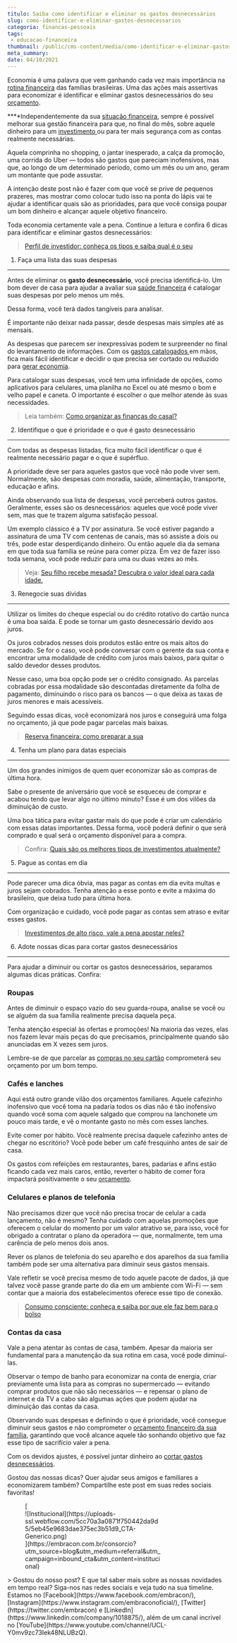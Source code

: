 ```yaml
---
titulo: Saiba como identificar e eliminar os gastos desnecessários
slug: como-identificar-e-eliminar-gastos-desnecessarios
categoria: financas-pessoais
tags:
 - educacao-financeira
thumbnail: /public/cms-content/media/como-identificar-e-eliminar-gastos-desnecessarios.jpg
meta_summary: 
date: 04/10/2021
---
```

Economia é uma palavra que vem ganhando cada vez mais importância na[ rotina financeira](https://www.embracon.com.br/blog/planejamento-financeiro-um-guia-para-as-financas-nao-sairem-de-controle) das famílias brasileiras. Uma das ações mais assertivas para economizar é identificar e eliminar gastos desnecessários do seu [orçamento](https://www.embracon.com.br/blog/como-organizar-as-financas-do-casal).

**‍**Independentemente da sua [situação financeira](https://www.embracon.com.br/blog/financas-da-familia-como-ensinar-os-filhos-a-economizar-dinheiro), sempre é possível melhorar sua gestão financeira para que, no final do mês, sobre aquele dinheiro para um [investimento ](https://www.embracon.com.br/blog/8-motivos-que-comprovam-que-consorcio-e-investimento)ou para ter mais segurança com as contas realmente necessárias.

Aquela comprinha no shopping, o jantar inesperado, a calça da promoção, uma corrida do Uber — todos são gastos que pareciam inofensivos, mas que, ao longo de um determinado período, como um mês ou um ano, geram um montante que pode assustar.

A intenção deste post não é fazer com que você se prive de pequenos prazeres, mas mostrar como colocar tudo isso na ponta do lápis vai te ajudar a identificar quais são as prioridades, para que você consiga poupar um bom dinheiro e alcançar aquele objetivo financeiro.

Toda economia certamente vale a pena. Continue a leitura e confira 6 dicas para identificar e eliminar gastos desnecessários:

> [Perfil de investidor: conheça os tipos e saiba qual é o seu](https://www.embracon.com.br/blog/perfil-de-investidor-conheca-os-tipos-e-saiba-qual-e-o-seu)

1. Faça uma lista das suas despesas
-----------------------------------

Antes de eliminar os **gasto desnecessário**, você precisa identificá-lo. Um bom dever de casa para ajudar a avaliar sua [saúde financeira](https://www.embracon.com.br/blog/7-dicas-para-comecar-a-sua-organizacao-financeira) é catalogar suas despesas por pelo menos um mês.

Dessa forma, você terá dados tangíveis para analisar.

É importante não deixar nada passar, desde despesas mais simples até as mensais.

As despesas que parecem ser inexpressivas podem te surpreender no final do levantamento de informações. Com os [gastos catalogados ](https://www.embracon.com.br/blog/4-aplicativos-de-financas-para-te-ajudar-a-economizar-mais-dinheiro)em mãos, fica mais fácil identificar e decidir o que precisa ser cortado ou reduzido para [gerar economia](https://www.embracon.com.br/blog/economia-colaborativa-saiba-tudo-sobre-o-assunto).

Para catalogar suas despesas, você tem uma infinidade de opções, como aplicativos para celulares, uma planilha no Excel ou até mesmo o bom e velho papel e caneta. O importante é escolher o que melhor atende às suas necessidades.

> Leia também: [Como organizar as finanças do casal?](https://www.embracon.com.br/blog/como-organizar-as-financas-do-casal)

2. Identifique o que é prioridade e o que é gasto desnecessário
---------------------------------------------------------------

Com todas as despesas listadas, fica muito fácil identificar o que é realmente necessário pagar e o que é supérfluo.

A prioridade deve ser para aqueles gastos que você não pode viver sem. Normalmente, são despesas com moradia, saúde, alimentação, transporte, educação e afins.

Ainda observando sua lista de despesas, você perceberá outros gastos. Geralmente, esses são os desnecessários: aqueles que você pode viver sem, mas que te trazem alguma satisfação pessoal.

Um exemplo clássico é a TV por assinatura. Se você estiver pagando a assinatura de uma TV com centenas de canais, mas só assiste a dois ou três, pode estar desperdiçando dinheiro. Ou então aquele dia da semana em que toda sua família se reúne para comer pizza. Em vez de fazer isso toda semana, você pode reduzir para uma ou duas vezes ao mês.

> Veja: [Seu filho recebe mesada? Descubra o valor ideal para cada idade.](https://www.embracon.com.br/blog/seu-filho-recebe-mesada-descubra-o-valor-ideal-para-cada-idade)

3. Renegocie suas dívidas
-------------------------

Utilizar os limites do cheque especial ou do crédito rotativo do cartão nunca é uma boa saída. E pode se tornar um gasto desnecessário devido aos juros.

Os juros cobrados nesses dois produtos estão entre os mais altos do mercado. Se for o caso, você pode conversar com o gerente da sua conta e encontrar uma modalidade de crédito com juros mais baixos, para quitar o saldo devedor desses produtos.

Nesse caso, uma boa opção pode ser o crédito consignado. As parcelas cobradas por essa modalidade são descontadas diretamente da folha de pagamento, diminuindo o risco para os bancos — o que deixa as taxas de juros menores e mais acessíveis.

Seguindo essas dicas, você economizará nos juros e conseguirá uma folga no orçamento, já que pode pagar parcelas mais baixas.

> [Reserva financeira: como preparar a sua](https://www.embracon.com.br/blog/reserva-financeira-como-preparar-a-sua)

4. Tenha um plano para datas especiais
--------------------------------------

Um dos grandes inimigos de quem quer economizar são as compras de última hora.

Sabe o presente de aniversário que você se esqueceu de comprar e acabou tendo que levar algo no último minuto? Esse é um dos vilões da diminuição de custo.

Uma boa tática para evitar gastar mais do que pode é criar um calendário com essas datas importantes. Dessa forma, você poderá definir o que será comprado e qual será o orçamento disponível para a compra.

> Confira: [Quais são os melhores tipos de investimentos atualmente?](https://www.embracon.com.br/blog/quais-sao-os-melhores-tipos-de-investimentos-atualmente-confira)

5. Pague as contas em dia
-------------------------

Pode parecer uma dica óbvia, mas pagar as contas em dia evita multas e juros sejam cobrados. Tenha atenção a esse ponto e evite a máxima do brasileiro, que deixa tudo para última hora.

Com organização e cuidado, você pode pagar as contas sem atraso e evitar esses gastos.

> [Investimentos de alto risco, vale a pena apostar neles?](https://www.embracon.com.br/blog/investimentos-alto-risco-vale-a-pena)

6. Adote nossas dicas para cortar gastos desnecessários
-------------------------------------------------------

Para ajudar a diminuir ou cortar os gastos desnecessários, separamos algumas dicas práticas. Confira:

### Roupas

Antes de diminuir o espaço vazio do seu guarda-roupa, analise se você ou se alguém da sua família realmente precisa daquela peça.

Tenha atenção especial às ofertas e promoções! Na maioria das vezes, elas nos fazem levar mais peças do que precisamos, principalmente quando são anunciadas em X vezes sem juros.

Lembre-se de que parcelar as [compras no seu cartão](https://www.embracon.com.br/blog/divida-de-cartao-de-credito-como-sair-dela-e-nao-entrar-mais) comprometerá seu orçamento por um bom tempo.

### Cafés e lanches

Aqui está outro grande vilão dos orçamentos familiares. Aquele cafezinho inofensivo que você toma na padaria todos os dias não é tão inofensivo quando você soma com aquele salgado que comprou na lanchonete um pouco mais tarde, e vê o montante gasto no mês com esses lanches.

Evite comer por hábito. Você realmente precisa daquele cafezinho antes de chegar no escritório? Você pode beber um café fresquinho antes de sair de casa.

Os gastos com refeições em restaurantes, bares, padarias e afins estão ficando cada vez mais caros, então, reverter o hábito de comer fora impactará positivamente o seu [orçamento](https://www.embracon.com.br/blog/entenda-a-importancia-da-educacao-financeira-na-sua-vida).

### Celulares e planos de telefonia

Não precisamos dizer que você não precisa trocar de celular a cada lançamento, não é mesmo? Tenha cuidado com aquelas promoções que oferecem o celular do momento por um valor atrativo se, para isso, você for obrigado a contratar o plano da operadora — que, normalmente, tem uma carência de pelo menos dois anos.

Rever os planos de telefonia do seu aparelho e dos aparelhos da sua família também pode ser uma alternativa para diminuir seus gastos mensais.

Vale refletir se você precisa mesmo de todo aquele pacote de dados, já que talvez você passe grande parte do dia em um ambiente com Wi-Fi — sem contar que a maioria dos estabelecimentos oferece esse tipo de conexão.

> [Consumo consciente: conheça e saiba por que ele faz bem para o bolso](https://www.embracon.com.br/blog/conheca-o-consumo-consciente-e-saiba-por-que-ele-faz-bem-para-o-seu-bolso)

### Contas da casa

Vale a pena atentar às contas de casa, também. Apesar da maioria ser fundamental para a manutenção da sua rotina em casa, você pode diminuí-las.

Observar o tempo de banho para economizar na conta de energia, criar previamente uma lista para as compras no supermercado — evitando comprar produtos que não são necessários — e repensar o plano de internet e da TV a cabo são algumas ações que podem ajudar na diminuição das contas da casa.

Observando suas despesas e definindo o que é prioridade, você consegue diminuir seus gastos e não comprometer o [orçamento financeiro da sua família](https://www.embracon.com.br/blog/7-dicas-para-comecar-a-sua-organizacao-financeira), garantindo que você alcance aquele tão sonhando objetivo que faz esse tipo de sacrifício valer a pena.

Com os devidos ajustes, é possível juntar dinheiro ao [cortar gastos desnecessários](https://www.embracon.com.br/blog/planeje-sua-vida-financeira-e-fique-sempre-no-azul).

Gostou das nossas dicas? Quer ajudar seus amigos e familiares a economizarem também? Compartilhe este post em suas redes sociais favoritas!

<figure class="w-richtext-figure-type-image w-richtext-align-center" style="max-width:310px">[<div>![Institucional](https://uploads-ssl.webflow.com/5cc70a3a0871f750442da9d5/5eb45e9683dae375ec3b51d9_CTA-Generico.png)</div>](https://embracon.com.br/consorcio?utm_source=blog&utm_medium=referral&utm_campaign=inbound_cta&utm_content=institucional)</figure>> Gostou do nosso post? E que tal saber mais sobre as nossas novidades em tempo real? Siga-nos nas redes sociais e veja tudo na sua timeline. Estamos no [Facebook](https://www.facebook.com/embracon/), [Instagram](https://www.instagram.com/embraconoficial/), [Twitter](https://twitter.com/embracon) e [LinkedIn](https://www.linkedin.com/company/1018875/), além de um canal incrível no [YouTube](https://www.youtube.com/channel/UCL-Y0mv9zc73Iek48NLUBzQ).
